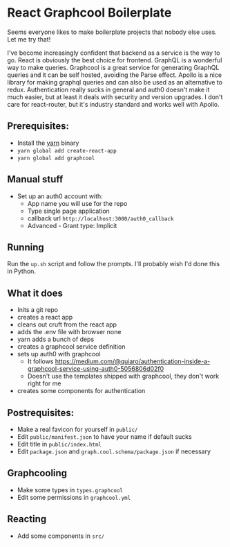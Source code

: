 # React Graphcool Boilerplate

Seems everyone likes to make boilerplate projects that nobody else uses. Let
me try that!

I've become increasingly confident that backend as a service is the way to go.
React is obviously the best choice for frontend. GraphQL is a wonderful way to
make queries. Graphcool is a great service for generating GraphQL queries and it
can be self hosted, avoiding the Parse effect. Apollo is a nice library for
making graphql queries and can also be used as an alternative to redux.
Authentication really sucks in general and auth0 doesn't make it much easier,
but at least it deals with security and version upgrades. I don't care for
react-router, but it's industry standard and works well with Apollo.

## Prerequisites:

* Install the [yarn](https://yarnpkg.com/en/) binary
* `yarn global add create-react-app`
* `yarn global add graphcool`

## Manual stuff

* Set up an auth0 account with:
  * App name you will use for the repo
  * Type single page application
  * callback url `http://localhost:3000/auth0_callback`
  * Advanced - Grant type: Implicit

## Running

Run the `up.sh` script and follow the prompts. I'll probably wish I'd done this
in Python.

## What it does

* Inits a git repo
* creates a react app
* cleans out cruft from the react app
* adds the .env file with browser none
* yarn adds a bunch of deps
* creates a graphcool service definition
* sets up auth0 with graphcool
  * It follows https://medium.com/@quiaro/authentication-inside-a-graphcool-service-using-auth0-5056806d02f0
  * Doesn't use the templates shipped with graphcool, they don't work right for me
* creates some components for authentication

## Postrequisites:

* Make a real favicon for yourself in `public/`
* Edit `public/manifest.json` to have your name if default sucks
* Edit title in `public/index.html`
* Edit `package.json` and `graph.cool.schema/package.json` if necessary

## Graphcooling

* Make some types in `types.graphcool`
* Edit some permissions in `graphcool.yml`

## Reacting

* Add some components in `src/`
